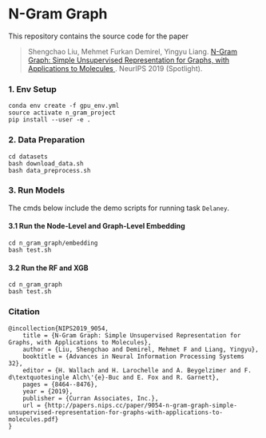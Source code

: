 # N-Gram Graph

This repository contains the source code for the paper
> Shengchao Liu, Mehmet Furkan Demirel, Yingyu Liang. [N-Gram Graph: Simple Unsupervised Representation for Graphs, with Applications to Molecules
](https://arxiv.org/abs/1806.09206). NeurIPS 2019 (Spotlight).

### 1. Env Setup
```
conda env create -f gpu_env.yml
source activate n_gram_project
pip install --user -e .
```

### 2. Data Preparation
```
cd datasets
bash download_data.sh
bash data_preprocess.sh
```

### 3. Run Models

The cmds below include the demo scripts for running task `Delaney`.

#### 3.1 Run the Node-Level and Graph-Level Embedding

```
cd n_gram_graph/embedding
bash test.sh
```

#### 3.2 Run the RF and XGB

```
cd n_gram_graph
bash test.sh
```

### Citation

```
@incollection{NIPS2019_9054,
    title = {N-Gram Graph: Simple Unsupervised Representation for Graphs, with Applications to Molecules},
    author = {Liu, Shengchao and Demirel, Mehmet F and Liang, Yingyu},
    booktitle = {Advances in Neural Information Processing Systems 32},
    editor = {H. Wallach and H. Larochelle and A. Beygelzimer and F. d\textquotesingle Alch\'{e}-Buc and E. Fox and R. Garnett},
    pages = {8464--8476},
    year = {2019},
    publisher = {Curran Associates, Inc.},
    url = {http://papers.nips.cc/paper/9054-n-gram-graph-simple-unsupervised-representation-for-graphs-with-applications-to-molecules.pdf}
}

```
